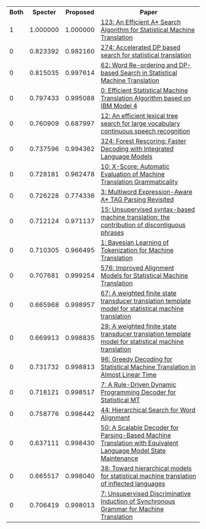 <html><table><tr>
<th>Both</th>
<th>Specter</th>
<th>Proposed</th>
<th>Paper</th>
</tr>
<tr>
<td>1</td>
<td>1.000000</td>
<td>1.000000</td>
<td><a href="https://www.semanticscholar.org/paper/62864f78fa4cb5f1ab45ebbe5a420b546b62d7a6">123: An Efficient A* Search Algorithm for Statistical Machine Translation</a></td>
</tr>
<tr>
<td>0</td>
<td>0.823392</td>
<td>0.982160</td>
<td><a href="https://www.semanticscholar.org/paper/fd0101dfbdd6768efe1e99a5ccd3ec0415fe723f">274: Accelerated DP based search for statistical translation</a></td>
</tr>
<tr>
<td>0</td>
<td>0.815035</td>
<td>0.997614</td>
<td><a href="https://www.semanticscholar.org/paper/e7feffbba87f227e3de9244dbb75d39bd707d70a">62: Word Re-ordering and DP-based Search in Statistical Machine Translation</a></td>
</tr>
<tr>
<td>0</td>
<td>0.797433</td>
<td>0.995088</td>
<td><a href="https://www.semanticscholar.org/paper/48118bea411488fc736486d50fe36c3eeffcce5a">0: Efficient Statistical Machine Translation Algorithm based on IBM Model 4</a></td>
</tr>
<tr>
<td>0</td>
<td>0.760909</td>
<td>0.687997</td>
<td><a href="https://www.semanticscholar.org/paper/585cc9f3101ea7f9e8407186103878eeafd6f3fc">12: An efficient lexical tree search for large vocabulary continuous speech recognition</a></td>
</tr>
<tr>
<td>0</td>
<td>0.737596</td>
<td>0.994362</td>
<td><a href="https://www.semanticscholar.org/paper/ebbd9e5fbc9c663d9dd60a08e1c3a09b15e65278">324: Forest Rescoring: Faster Decoding with Integrated Language Models</a></td>
</tr>
<tr>
<td>0</td>
<td>0.728181</td>
<td>0.962478</td>
<td><a href="https://www.semanticscholar.org/paper/cd096192edcda7523d2e347c651190bff44a9e63">10: X-Score: Automatic Evaluation of Machine Translation Grammaticality</a></td>
</tr>
<tr>
<td>0</td>
<td>0.726228</td>
<td>0.774336</td>
<td><a href="https://www.semanticscholar.org/paper/096ce45382b914b1808ca0685678e6604ca16235">3: Multiword Expression-Aware A* TAG Parsing Revisited</a></td>
</tr>
<tr>
<td>0</td>
<td>0.712124</td>
<td>0.971137</td>
<td><a href="https://www.semanticscholar.org/paper/ec0f7087c5303c4cf166b49de79762b6778ca901">15: Unsupervised syntax-based machine translation: the contribution of discontiguous phrases</a></td>
</tr>
<tr>
<td>0</td>
<td>0.710305</td>
<td>0.966495</td>
<td><a href="https://www.semanticscholar.org/paper/801bb5f123623d3083435296c97b00cdd0e7e98b">1: Bayesian Learning of Tokenization for Machine Translation</a></td>
</tr>
<tr>
<td>0</td>
<td>0.707681</td>
<td>0.999254</td>
<td><a href="https://www.semanticscholar.org/paper/8b0495331238da6c0e7be0bfdb9b5453b33c1f98">576: Improved Alignment Models for Statistical Machine Translation</a></td>
</tr>
<tr>
<td>0</td>
<td>0.665968</td>
<td>0.998957</td>
<td><a href="https://www.semanticscholar.org/paper/dd90aa78de07004f6eb40405462d77f27e0e79e0">67: A weighted finite state transducer translation template model for statistical machine translation</a></td>
</tr>
<tr>
<td>0</td>
<td>0.669913</td>
<td>0.998835</td>
<td><a href="https://www.semanticscholar.org/paper/bad3c30a75a28dbb8ace36e8ddb8d65cd760dfe6">29: A weighted finite state transducer translation template model for statistical machine translation</a></td>
</tr>
<tr>
<td>0</td>
<td>0.731732</td>
<td>0.998813</td>
<td><a href="https://www.semanticscholar.org/paper/b4cb8d14b8ad5ace94d41e0459ea912cbaa9905c">96: Greedy Decoding for Statistical Machine Translation in Almost Linear Time</a></td>
</tr>
<tr>
<td>0</td>
<td>0.718121</td>
<td>0.998517</td>
<td><a href="https://www.semanticscholar.org/paper/030016b9e680bf1ca4a3b1c705d0d300b6425f60">7: A Rule-Driven Dynamic Programming Decoder for Statistical MT</a></td>
</tr>
<tr>
<td>0</td>
<td>0.758776</td>
<td>0.998442</td>
<td><a href="https://www.semanticscholar.org/paper/61bee45a5a723b9f340a203c405088c835331212">44: Hierarchical Search for Word Alignment</a></td>
</tr>
<tr>
<td>0</td>
<td>0.637111</td>
<td>0.998430</td>
<td><a href="https://www.semanticscholar.org/paper/1ec461ad39da0c8fdcea3fbc4f5e5489c052f906">50: A Scalable Decoder for Parsing-Based Machine Translation with Equivalent Language Model State Maintenance</a></td>
</tr>
<tr>
<td>0</td>
<td>0.665517</td>
<td>0.998040</td>
<td><a href="https://www.semanticscholar.org/paper/fc43ce300875906274ae9f40a1b437374703d0cf">38: Toward hierarchical models for statistical machine translation of inflected languages</a></td>
</tr>
<tr>
<td>0</td>
<td>0.706419</td>
<td>0.998013</td>
<td><a href="https://www.semanticscholar.org/paper/fd95d6ef2b57ab0fcb2217aaa8c69fb29acd5b0e">7: Unsupervised Discriminative Induction of Synchronous Grammar for Machine Translation</a></td>
</tr>
</table></html>
